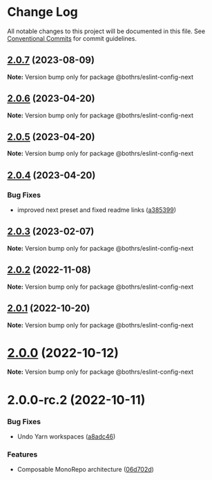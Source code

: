 # Change Log

All notable changes to this project will be documented in this file.
See [Conventional Commits](https://conventionalcommits.org) for commit guidelines.

## [2.0.7](https://github.com/bothrs/eslint-config/compare/@bothrs/eslint-config-next@2.0.6...@bothrs/eslint-config-next@2.0.7) (2023-08-09)

**Note:** Version bump only for package @bothrs/eslint-config-next

## [2.0.6](https://github.com/bothrs/eslint-config/compare/@bothrs/eslint-config-next@2.0.5...@bothrs/eslint-config-next@2.0.6) (2023-04-20)

**Note:** Version bump only for package @bothrs/eslint-config-next

## [2.0.5](https://github.com/bothrs/eslint-config/compare/@bothrs/eslint-config-next@2.0.4...@bothrs/eslint-config-next@2.0.5) (2023-04-20)

**Note:** Version bump only for package @bothrs/eslint-config-next

## [2.0.4](https://github.com/bothrs/eslint-config/compare/@bothrs/eslint-config-next@2.0.3...@bothrs/eslint-config-next@2.0.4) (2023-04-20)

### Bug Fixes

- improved next preset and fixed readme links ([a385399](https://github.com/bothrs/eslint-config/commit/a385399828b026f7541d91356a0abd101450227a))

## [2.0.3](https://github.com/bothrs/eslint-config/compare/@bothrs/eslint-config-next@2.0.2...@bothrs/eslint-config-next@2.0.3) (2023-02-07)

**Note:** Version bump only for package @bothrs/eslint-config-next

## [2.0.2](https://github.com/bothrs/eslint-config/compare/@bothrs/eslint-config-next@2.0.1...@bothrs/eslint-config-next@2.0.2) (2022-11-08)

**Note:** Version bump only for package @bothrs/eslint-config-next

## [2.0.1](https://github.com/bothrs/eslint-config/compare/@bothrs/eslint-config-next@2.0.0...@bothrs/eslint-config-next@2.0.1) (2022-10-20)

**Note:** Version bump only for package @bothrs/eslint-config-next

# [2.0.0](https://github.com/bothrs/eslint-config/compare/@bothrs/eslint-config-next@2.0.0-rc.2...@bothrs/eslint-config-next@2.0.0) (2022-10-12)

**Note:** Version bump only for package @bothrs/eslint-config-next

# 2.0.0-rc.2 (2022-10-11)

### Bug Fixes

- Undo Yarn workspaces ([a8adc46](https://github.com/bothrs/eslint-config/commit/a8adc460d3034d9240300880e44ba39d97d95c32))

### Features

- Composable MonoRepo architecture ([06d702d](https://github.com/bothrs/eslint-config/commit/06d702d2fe6286b4d01aaabdb404c95ee74f801e))
